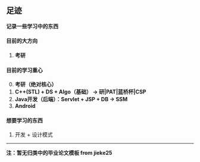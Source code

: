## 足迹

**记录一些学习中的东西**

#### 目前的大方向
1. **考研**

#### 目前的学习重心
0. **考研（绝对核心）**
1. **C++(STL) + DS + Algo（基础） -> 研|PAT|蓝桥杯|CSP**
2. **Java开发（后端）：Servlet + JSP + DB -> SSM**
3. **Android**

#### 想要学习的东西
1. 开发 + 设计模式

---

**注：暂无归类中的毕业论文模板 from jieke25**
